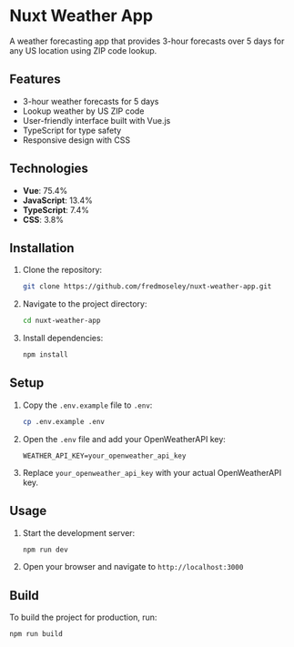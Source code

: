 # Nuxt Weather App

A weather forecasting app that provides 3-hour forecasts over 5 days for any US location using ZIP code lookup.

## Features

- 3-hour weather forecasts for 5 days
- Lookup weather by US ZIP code
- User-friendly interface built with Vue.js
- TypeScript for type safety
- Responsive design with CSS

## Technologies

- **Vue**: 75.4%
- **JavaScript**: 13.4%
- **TypeScript**: 7.4%
- **CSS**: 3.8%

## Installation

1. Clone the repository:

    ```bash
    git clone https://github.com/fredmoseley/nuxt-weather-app.git
    ```

2. Navigate to the project directory:

    ```bash
    cd nuxt-weather-app
    ```

3. Install dependencies:

    ```bash
    npm install
    ```

## Setup

1. Copy the `.env.example` file to `.env`:

    ```bash
    cp .env.example .env
    ```

2. Open the `.env` file and add your OpenWeatherAPI key:

    ```env
    WEATHER_API_KEY=your_openweather_api_key
    ```

3. Replace `your_openweather_api_key` with your actual OpenWeatherAPI key.

## Usage

1. Start the development server:

    ```bash
    npm run dev
    ```

2. Open your browser and navigate to `http://localhost:3000`

## Build

To build the project for production, run:

```bash
npm run build